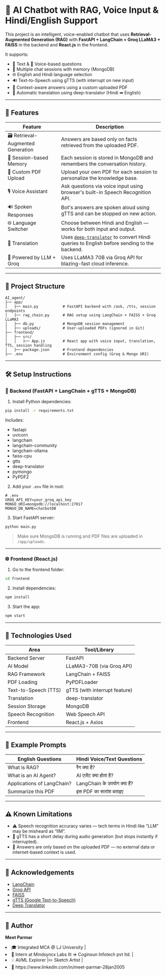 # 🧠 AI Chatbot with RAG, Voice Input & Hindi/English Support

This project is an intelligent, voice-enabled chatbot that uses **Retrieval-Augmented Generation (RAG)** with **FastAPI + LangChain + Groq LLaMA3 + FAISS** in the backend and **React.js** in the frontend.

It supports:
- 💬 Text & 🎤 Voice-based questions  
- 📂 Multiple chat sessions with memory (MongoDB)  
- 🌐 English and Hindi language selection  
- 🔊 Text-to-Speech using gTTS (with interrupt on new input)  
- 🧠 Context-aware answers using a custom uploaded PDF  
- 🔁 Automatic translation using deep-translator (Hindi ➡ English)  

---

## 🚀 Features

| Feature                      | Description                                                                 |
|-----------------------------|-----------------------------------------------------------------------------|
| 🗃️ Retrieval-Augmented Generation | Answers are based only on facts retrieved from the uploaded PDF.            |
| 🧠 Session-based Memory       | Each session is stored in MongoDB and remembers the conversation history.   |
| 📂 Custom PDF Upload          | Upload your own PDF for each session to personalize the knowledge base.     |
| 🎙️ Voice Assistant           | Ask questions via voice input using browser's built-in Speech Recognition API. |
| 🔊 Spoken Responses          | Bot's answers are spoken aloud using gTTS and can be stopped on new action. |
| 🌐 Language Switcher         | Choose between Hindi and English — works for both input and output.         |
| 🔁 Translation               | Uses [`deep-translator`](https://pypi.org/project/deep-translator/) to convert Hindi queries to English before sending to the backend. |
| 🤖 Powered by LLM + Groq     | Uses LLaMA3 70B via Groq API for blazing-fast cloud inference.              |

---

## 📂 Project Structure

```
AI_agent/
├── app/
│   ├── main.py           # FastAPI backend with /ask, /tts, session endpoints
│   ├── rag_chain.py      # RAG setup using LangChain + FAISS + Groq LLaMA3
│   ├── db.py             # MongoDB session management
│   ├── uploads/          # User-uploaded PDFs (ignored in Git)
├── frontend/
│   ├── src/
│   │   ├── App.js        # React app with voice input, translation, TTS, session handling
│   ├── package.json      # Frontend dependencies
├── .env                  # Environment config (Groq & Mongo URI)
```

---

## 🛠️ Setup Instructions

### 🔧 Backend (FastAPI + LangChain + gTTS + MongoDB)

1. Install Python dependencies:

```bash
pip install -r requirements.txt
```

Includes:
- fastapi  
- uvicorn  
- langchain  
- langchain-community  
- langchain-ollama  
- faiss-cpu  
- gtts  
- deep-translator  
- pymongo  
- PyPDF2  

2. Add your `.env` file in root:

```env
# .env
GROQ_API_KEY=your_groq_api_key
MONGO_URI=mongodb://localhost:27017
MONGO_DB_NAME=chatbotDB
```

3. Start FastAPI server:

```bash
python main.py
```

> Make sure MongoDB is running and PDF files are uploaded in `/app/uploads`.

---

### 🌐 Frontend (React.js)

1. Go to the frontend folder:

```bash
cd frontend
```

2. Install dependencies:

```bash
npm install
```

3. Start the app:

```bash
npm start
```

---

## 🧠 Technologies Used

| Area                  | Tool/Library                             |
|-----------------------|-------------------------------------------|
| Backend Server        | FastAPI                                  |
| AI Model              | LLaMA3-70B (via Groq API)                |
| RAG Framework         | LangChain + FAISS                        |
| PDF Loading           | PyPDFLoader                              |
| Text-to-Speech (TTS)  | gTTS (with interrupt feature)            |
| Translation           | deep-translator                          |
| Session Storage       | MongoDB                                  |
| Speech Recognition    | Web Speech API                           |
| Frontend              | React.js + Axios                         |

---

## 🧪 Example Prompts

| English Questions            | Hindi Voice/Text Questions       |
|-----------------------------|----------------------------------|
| What is RAG?                | रैग क्या है?                      |
| What is an AI Agent?        | AI एजेंट क्या होता है?           |
| Applications of LangChain?  | LangChain के उपयोग क्या हैं?     |
| Summarize this PDF          | इस PDF का सारांश बताइए            |

---

## ⚠️ Known Limitations

- ⚠️ Speech recognition accuracy varies — tech terms in Hindi like “LLM” may be misheard as “IIM”.
- 📢 gTTS has a short delay during audio generation (but stops instantly if interrupted).
- 🤖 Answers are only based on the uploaded PDF — no external data or internet-based context is used.

---

## 🙏 Acknowledgements

- [LangChain](https://www.langchain.com/)
- [Groq API](https://groq.com/)
- [FAISS](https://github.com/facebookresearch/faiss)
- [gTTS (Google Text-to-Speech)](https://pypi.org/project/gTTS/)
- [Deep Translator](https://pypi.org/project/deep-translator/)

---

## 👤 Author

**Meet Parmar**  
<li/>🎓 Integrated MCA @ LJ University  |
<li/>💼 Intern at Mindsyncx Labs llt => Coginsun Infotech pvt ltd.  |
<li/>💡 AI/ML Explorer |✏️ Sketch Artist  |
<li/>🔗 https://www.linkedin.com/in/meet-parmar-28jan2005

